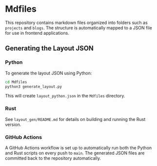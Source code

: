 # Mdfiles

This repository contains markdown files organized into folders such as `projects` and `blogs`. The structure is automatically mapped to a JSON file for use in frontend applications. 

## Generating the Layout JSON

### Python

To generate the layout JSON using Python:

```sh
cd Mdfiles
python3 generate_layout.py
```

This will create `layout_python.json` in the `Mdfiles` directory.

### Rust

See `layout_gen/README.md` for details on building and running the Rust version.

### GitHub Actions

A GitHub Actions workflow is set up to automatically run both the Python and Rust scripts on every push to `main`. The generated JSON files are committed back to the repository automatically. 